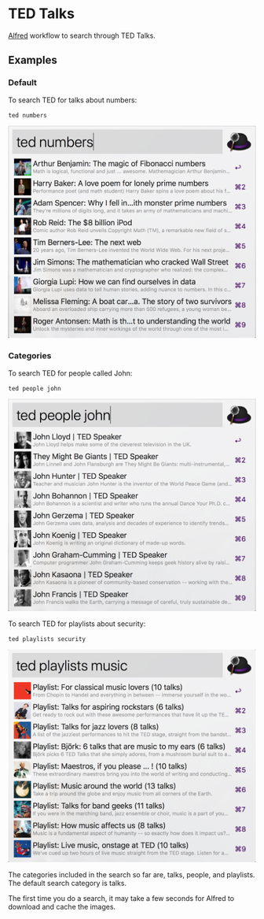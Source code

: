 # TED Talks

[Alfred](https://www.alfredapp.com) workflow to search through TED Talks.

## Examples
### Default
To search TED for talks about numbers:
```
ted numbers
```
<img src="https://raw.githubusercontent.com/thefella/alfred-tedtalks/master/Screenshots/default.jpg" width="550">

### Categories 
To search TED for people called John: 
```
ted people john
```
<img src="https://raw.githubusercontent.com/thefella/alfred-tedtalks/master/Screenshots/people.jpg" width="550">


To search TED for playlists about security: 
```
ted playlists security
```
<img src="https://raw.githubusercontent.com/thefella/alfred-tedtalks/master/Screenshots/playlists.jpg" width="550">

The categories included in the search so far are, talks, people, and playlists. The default search category is talks.


The first time you do a search, it may take a few seconds for Alfred to download and cache the images.